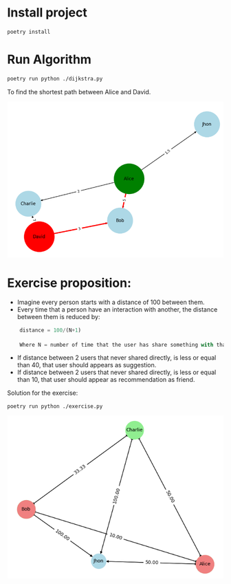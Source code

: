# Install project

```sh
poetry install
```

# Run Algorithm

```sh
poetry run python ./dijkstra.py
```

To find the shortest path between Alice and David.

<img src="./Figure_1.png"></img>

# Exercise proposition:

- Imagine every person starts with a distance of 100 between them.
- Every time that a person have an interaction with another, the distance between them is reduced by:

```py
    distance = 100/(N+1)

    Where N = number of time that the user has share something with that user.
```

- If distance between 2 users that never shared directly, is less or equal than 40, that user should appears as suggestion.
- If distance between 2 users that never shared directly, is less or equal than 10, that user should appear as recommendation as friend.

Solution for the exercise:

```sh
poetry run python ./exercise.py
```

<img src="./Figure_2.png"></img>